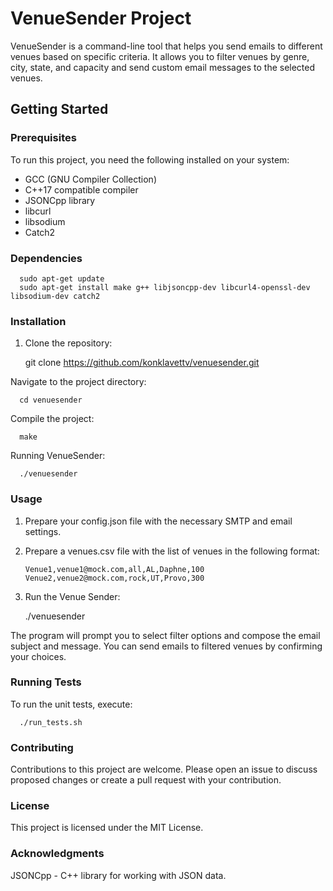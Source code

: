 # VenueSender Project

VenueSender is a command-line tool that helps you send emails to different venues based on specific criteria. It allows you to filter venues by genre, city, state, and capacity and send custom email messages to the selected venues.

## Getting Started

### Prerequisites

To run this project, you need the following installed on your system:

- GCC (GNU Compiler Collection)
- C++17 compatible compiler
- JSONCpp library
- libcurl
- libsodium
- Catch2

### Dependencies

      sudo apt-get update
      sudo apt-get install make g++ libjsoncpp-dev libcurl4-openssl-dev libsodium-dev catch2

### Installation

1. Clone the repository:

      git clone https://github.com/konklavettv/venuesender.git


Navigate to the project directory:

      cd venuesender

Compile the project:

      make

Running VenueSender:

      ./venuesender

### Usage

1. Prepare your config.json file with the necessary SMTP and email settings.

2. Prepare a venues.csv file with the list of venues in the following format:

      ```
      Venue1,venue1@mock.com,all,AL,Daphne,100
      Venue2,venue2@mock.com,rock,UT,Provo,300
      ```


3. Run the Venue Sender:

      ./venuesender

The program will prompt you to select filter options and compose the email subject and message. You can send emails to filtered venues by confirming your choices.


### Running Tests

To run the unit tests, execute:

      ./run_tests.sh


### Contributing

Contributions to this project are welcome. Please open an issue to discuss proposed changes or create a pull request with your contribution.


### License

This project is licensed under the MIT License.


### Acknowledgments

JSONCpp - C++ library for working with JSON data.
